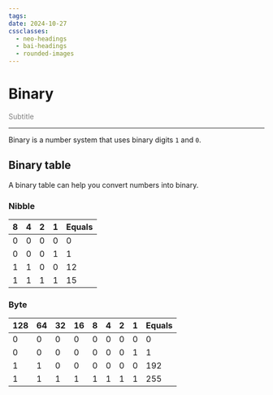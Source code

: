 ```yaml
---
tags: 
date: 2024-10-27
cssclasses:
  - neo-headings
  - bai-headings
  - rounded-images
---
```

# Binary
<p class="text-center" style="margin:0;color:gray;">Subtitle</p>

***
Binary is a number system that uses binary digits `1` and `0`. 
## Binary table
A binary table can help you convert numbers into binary.
### Nibble

| 8   | 4   | 2   | 1   | Equals |
| --- | --- | --- | --- | ------ |
| 0   | 0   | 0   | 0   | 0      |
| 0   | 0   | 0   | 1   | 1      |
| 1   | 1   | 0   | 0   | 12     |
| 1   | 1   | 1   | 1   | 15     |
### Byte
| 128 | 64  | 32  | 16  | 8   | 4   | 2   | 1   | Equals |
| --- | --- | --- | --- | --- | --- | --- | --- | ------ |
| 0   | 0   | 0   | 0   | 0   | 0   | 0   | 0   | 0      |
| 0   | 0   | 0   | 0   | 0   | 0   | 0   | 1   | 1      |
| 1   | 1   | 0   | 0   | 0   | 0   | 0   | 0   | 192    |
| 1   | 1   | 1   | 1   | 1   | 1   | 1   | 1   | 255    |

